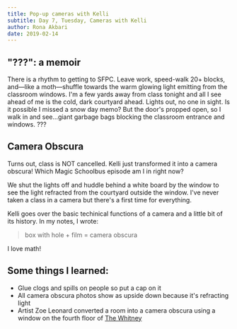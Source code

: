 ```yaml
---
title: Pop-up cameras with Kelli
subtitle: Day 7, Tuesday, Cameras with Kelli
author: Rona Akbari
date: 2019-02-14
---
```


## "???": a memoir

There is a rhythm to getting to SFPC. Leave work, speed-walk 20+ blocks, and—like a moth—shuffle towards the warm glowing light emitting from the classroom windows. I'm a few yards away from class tonight and all I see ahead of me is the cold, dark courtyard ahead. Lights out, no one in sight. Is it possible I missed a snow day memo? But the door's propped open, so I walk in and see...giant garbage bags blocking the classroom entrance and windows. ???


## Camera Obscura

Turns out, class is NOT cancelled. Kelli just transformed it into a camera obscura! Which Magic Schoolbus episode am I in right now?

We shut the lights off and huddle behind a white board by the window to see the light refracted from the courtyard outside the window. I've never taken a class in a camera but there's a first time for everything.

Kelli goes over the basic techinical functions of a camera and a little bit of its history. In my notes, I wrote:

>box with hole + film = camera obscura

I love math!

## Some things I learned:

- Glue clogs and spills on people so put a cap on it
- All camera obscura photos show as upside down because it's refracting light
- Artist Zoe Leonard converted a room into a camera obscura using a window on the fourth floor of [The Whitney](https://news.artnet.com/app/news-upload/2014/05/whitney.jpg)